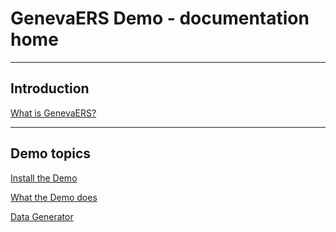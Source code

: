 # GenevaERS Demo - documentation home

-----

## Introduction

[What is GenevaERS?](IntroGenevaERS.md)

-----

## Demo topics

 [Install the Demo](InstallDemo.md)

 [What the Demo does](WhatDemoDoes.md)

 [Data Generator](DataGenerator.md)
 


